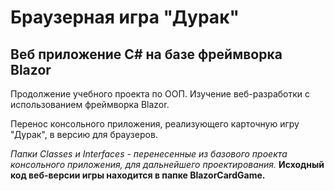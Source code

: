 # Браузерная игра "Дурак"
## Веб приложение C# на базе фреймворка Blazor

Продолжение учебного проекта по ООП. Изучение веб-разработки c использованием фреймворка Blazor.

Перенос консольного приложения, реализующего карточную игру "Дурак", в версию для браузеров. 


*Папки Classes и Interfaces - перенесенные из базового проекта консольного приложения, для дальнейшего проектирования.* 
**Исходный код веб-версии игры находится в папке BlazorCardGame.**
